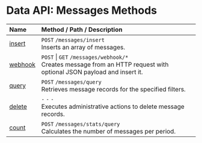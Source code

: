 # Data API: Messages Methods

| **Name** | **Method** / **Path** / **Description** |
|:---|:---|
| [insert](./insert.md) | `POST` `/messages/insert` <br>Inserts an array of messages.|
| [webhook](./webhook.md) | `POST` \| `GET` `/messages/webhook/*` <br>Creates message from an HTTP request with optional JSON payload and insert it.|
| [query](./query.md) | `POST` `/messages/query` <br>Retrieves message records for the specified filters.|
| [delete](./delete.md) | `-` `-` `-` <br>Executes administrative actions to delete message records. |
| [count](./count.md) | `POST` `/messages/stats/query` <br>Calculates the number of messages per period.|